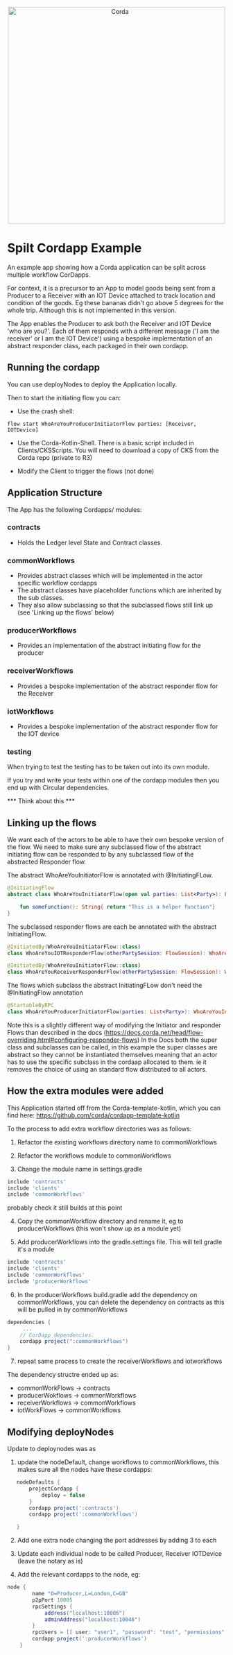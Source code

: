 <p align="center">
  <img src="https://www.corda.net/wp-content/uploads/2016/11/fg005_corda_b.png" alt="Corda" width="500">
</p>

# Spilt Cordapp Example

An example app showing how a Corda application can be split across multiple workflow CorDapps.

For context, it is a precursor to an App to model goods being sent from a Producer to a Receiver with an IOT Device attached to track location and condition of the goods. Eg these bananas didn't go above 5 degrees for the whole trip. Although this is not implemented in this version.

The App enables the Producer to ask both the Receiver and IOT Device 'who are you?'. Each of them responds with a different message ('I am the receiver' or I am the IOT Device') using a 
bespoke implementation of an abstract responder class, each packaged in their own cordapp.  

## Running the cordapp

You can use deployNodes to deploy the Application locally.


 Then to start the initiating flow you can: 
 - Use the crash shell:
 
```
flow start WhoAreYouProducerInitiatorFlow parties: [Receiver, IOTDevice]
```
 
 - Use the Corda-Kotlin-Shell. There is a basic script included in Clients/CKSScripts. You will need to download a copy of CKS from the Corda repo (private to R3)
 
 - Modify the Client to trigger the flows (not done)

## Application Structure

The App has the following Cordapps/ modules: 

### contracts 

 - Holds the Ledger level State and Contract classes. 

### commonWorkflows

 - Provides abstract classes which will be implemented in the actor specific workflow cordapps 
 - The abstract classes have placeholder functions which are inherited by the sub classes.
 - They also allow subclassing so that the subclassed flows still link up (see 'Linking up the flows' below)

### producerWorkflows

- Provides an implementation of the abstract initiating flow for the producer

### receiverWorkflows

- Provides a bespoke implementation of the abstract responder flow for the Receiver

### iotWorkflows

- Provides a bespoke implementation of the abstract responder flow for the IOT device

### testing

When trying to test the testing has to be taken out into its own module. 

If you try and write your tests within one of the cordapp modules then you end up with Circular dependencies. 

*** Think about this ***


## Linking up the flows

We want each of the actors to be able to have their own bespoke version of the flow.  We need to make sure any subclassed flow of the abstract initiating flow can be responded to by any subclassed flow of the abstracted Responder flow.  

The abstract WhoAreYouInitiatorFlow is annotated with @InitiatingFLow.

```kotlin
@InitiatingFlow
abstract class WhoAreYouInitiatorFlow(open val parties: List<Party>): FlowLogic<String>(){

    fun someFunction(): String{ return "This is a helper function"}
}
```

The subclassed responder flows are each be annotated with the abstract InitiatingFlow.  

```kotlin
@InitiatedBy(WhoAreYouInitiatorFlow::class)
class WhoAreYouIOTResponderFlow(otherPartySession: FlowSession): WhoAreYouResponderFlow(otherPartySession){}
```
```kotlin
@InitiatedBy(WhoAreYouInitiatorFlow::class)
class WhoAreYouReceiverResponderFlow(otherPartySession: FlowSession): WhoAreYouResponderFlow(otherPartySession){}
```

The flows which subclass the abstract InitiatingFLow don't need the @InitiatingFlow annotation 

```kotlin
@StartableByRPC
class WhoAreYouProducerInitiatorFlow(parties: List<Party>): WhoAreYouInitiatorFlow(parties){}
```

Note this is a slightly different way of modifying the Initiator and responder Flows than described in the docs (https://docs.corda.net/head/flow-overriding.html#configuring-responder-flows) 
In the Docs both the super class and subclasses can be called, in this example the super classes are abstract so they cannot be instantiated themselves meaning that an actor has to use the specific subclass in the cordaap allocated to them. ie it removes the choice of using an standard flow distributed to all actors. 

## How the extra modules were added

This Application started off from the Corda-template-kotlin, which you can find here: https://github.com/corda/cordapp-template-kotlin

To the process to add extra workflow directories was as follows: 
 
 1. Refactor the existing workflows directory name to commonWorkflows
 
 2. Refactor the workflows module to commonWorkflows
 
 3. Change the module name in settings.gradle
 ```groovy
 include 'contracts'
 include 'clients'
 include 'commonWorkflows'
 ```
 
 probably check it still builds at this point
 
 
 4. Copy the commonWorkflow directory and rename it, eg to producerWorkflows (this won't show up as a module yet)
 
 5. Add producerWorkflows into the gradle.settings file. This will tell gradle it's a module 
 
```groovy
include 'contracts'
include 'clients'
include 'commonWorkflows'
include 'producerWorkflows'
```

 6. In the producerWorkflows build.gradle add the dependency on commonWorkflows, you can delete the dependency on contracts as this will be pulled in by commonWorkflows

```groovy
dependencies {
     ...
    // CorDapp dependencies.
    cordapp project(":commonWorkflows")
}
```

 7. repeat same process to create the receiverWorkflows and iotworkflows

The dependency structre ended up as: 

 - commonWorkFlows -> contracts
 - producerWokflows -> commonWorkflows
 - receiverWorkflows -> commonWorkflows
 - iotWorkFlows ->  commonWorkflows


## Modifying deployNodes

Update to deploynodes was as 

 1. update the nodeDefault, change workflows to commonWorkflows, this makes sure all the nodes have these cordapps: 
 
 ```groovy
    nodeDefaults {
        projectCordapp {
            deploy = false
        }
        cordapp project(':contracts')
        cordapp project(':commonWorkflows')

    } 
```  

 2. Add one extra node changing the port addresses by adding 3 to each
 
 3. Update each individual node to be called Producer, Receiver IOTDevice (leave the notary as is)
 
 3. Add the relevant cordapps to the node, eg: 
 
 ```groovy
 node {
         name "O=Producer,L=London,C=GB"
         p2pPort 10005
         rpcSettings {
             address("localhost:10006")
             adminAddress("localhost:10046")
         }
         rpcUsers = [[ user: "user1", "password": "test", "permissions": ["ALL"]]]
         cordapp project(':producerWorkflows')
     }
```










